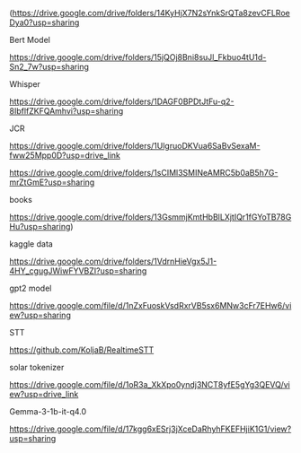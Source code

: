 (https://drive.google.com/drive/folders/14KyHjX7N2sYnkSrQTa8zevCFLRoeDya0?usp=sharing

Bert Model

https://drive.google.com/drive/folders/15jQOj8Bni8suJl_Fkbuo4tU1d-Sn2_7w?usp=sharing

Whisper

https://drive.google.com/drive/folders/1DAGF0BPDtJtFu-q2-8IbflfZKFQAmhvi?usp=sharing

JCR

https://drive.google.com/drive/folders/1UlgruoDKVua6SaBvSexaM-fww25Mpp0D?usp=drive_link

https://drive.google.com/drive/folders/1sCIMl3SMINeAMRC5b0aB5h7G-mrZtGmE?usp=sharing

books

https://drive.google.com/drive/folders/13GsmmjKmtHbBlLXjtIQr1fGYoTB78GHu?usp=sharing)


kaggle data

https://drive.google.com/drive/folders/1VdrnHieVgx5J1-4HY_cgugJWiwFYVBZI?usp=sharing

gpt2 model

https://drive.google.com/file/d/1nZxFuoskVsdRxrVB5sx6MNw3cFr7EHw6/view?usp=sharing

STT

https://github.com/KoljaB/RealtimeSTT

solar tokenizer

https://drive.google.com/file/d/1oR3a_XkXpo0yndj3NCT8yfE5gYg3QEVQ/view?usp=drive_link

Gemma-3-1b-it-q4.0

https://drive.google.com/file/d/17kgg6xESrj3jXceDaRhyhFKEFHjiK1G1/view?usp=sharing
